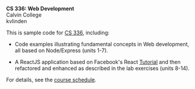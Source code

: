 **CS 336: Web Development**  
Calvin College  
kvlinden

This is sample code for [CS 336](https://cs.calvin.edu/courses/cs/336), including:

* Code examples illustrating fundamental concepts in Web development,
all based on Node/Express (units 1-7).

* A ReactJS application based on Facebook's React
[Tutorial](https://facebook.github.io/react/docs/tutorial.html)
and then refactored and enhanced as described in the lab exercises (units 8-14).

For details, see the
[course schedule](https://cs.calvin.edu/courses/cs/336/kvlinden/schedule.html).
